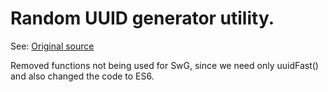# Random UUID generator utility.

See: [Original source](http://www.broofa.com/Tools/Math.uuid.js)

Removed functions not being used for SwG, since we need only uuidFast() and also changed the code to ES6.
